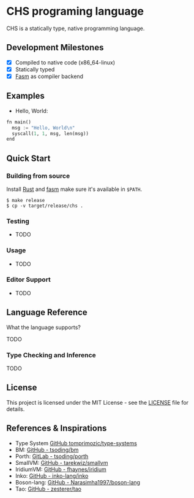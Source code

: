 # **CHS programing language**

CHS is a statically type, native programming language.

## Development Milestones

- [x] Compiled to native code (x86_64-linux)
- [x] Statically typed
- [x] [Fasm](https://flatassembler.net/) as compiler backend

## Examples

- Hello, World:

```chs
fn main()
  msg := "Hello, World\n"
  syscall(1, 1, msg, len(msg))
end
```

## Quick Start

### Building from source

Install [Rust](https://www.rust-lang.org/) and [fasm](https://flatassembler.net/) make sure it's available in `$PATH`.

```console
$ make release
$ cp -v target/release/chs .
```

### Testing

- TODO

### Usage

- TODO

### Editor Support

- TODO

## Language Reference

What the language supports?

TODO

### Type Checking and Inference

TODO

## License

This project is licensed under the MIT License - see the [LICENSE](LICENSE) file for details.

## References & Inspirations

- Type System [GitHub tomprimozic/type-systems](https://github.com/tomprimozic/type-systems)
- BM: [GitHub - tsoding/bm](https://github.com/tsoding/bm)
- Porth: [GitLab - tsoding/porth](https://gitlab.com/tsoding/porth)
- SmallVM: [GitHub - tarekwiz/smallvm](https://github.com/tarekwiz/smallvm)
- IridiumVM: [GitHub - fhaynes/iridium](https://github.com/fhaynes/iridium)
- Inko: [GitHub - inko-lang/inko](https://github.com/inko-lang/inko)
- Boson-lang: [GitHub - Narasimha1997/boson-lang](https://github.com/Narasimha1997/boson-lang)
- Tao: [GitHub - zesterer/tao](https://github.com/zesterer/tao)
